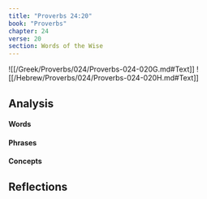 ```yaml
---
title: "Proverbs 24:20"
book: "Proverbs"
chapter: 24
verse: 20
section: Words of the Wise
---
```

![[/Greek/Proverbs/024/Proverbs-024-020G.md#Text]]
![[/Hebrew/Proverbs/024/Proverbs-024-020H.md#Text]]

## Analysis

#### Words

#### Phrases

#### Concepts

## Reflections

